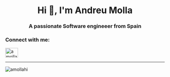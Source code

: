<h1 align="center">Hi 👋, I'm Andreu Molla</h1>
<h3 align="center">A passionate Software engineeer from Spain</h3>

<h3 align="left">Connect with me:</h3>
<p align="left">
<a href="https://linkedin.com/in/amolla" target="blank"><img align="center" src="https://raw.githubusercontent.com/rahuldkjain/github-profile-readme-generator/master/src/images/icons/Social/linked-in-alt.svg" alt="amolla" height="30" width="40" /></a>
</p>

----

<p><img align="left" src="https://github-readme-stats.vercel.app/api/top-langs?username=amollahi&show_icons=true&locale=en&layout=compact" alt="amollahi" /></p>

